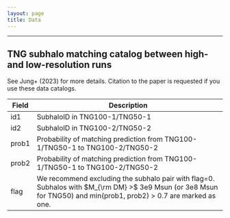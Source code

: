 ```yaml
---
layout: page
title: Data
---
```

----
TNG subhalo matching catalog between high- and low-resolution runs
-------------
See Jung+ (2023) for more details. Citation to the paper is requested if you use these data catalogs.

| Field | Description                                                                                                                                                      |
|-------|------------------------------------------------------------------------------------------------------------------------------------------------------------------|
| id1   | SubhaloID in TNG100-1/TNG50-1                                                                                                                                    |
| id2   | SubhaloID in TNG100-2/TNG50-2                                                                                                                                    |
| prob1 | Probability of matching prediction from TNG100-1/TNG50-1 to TNG100-2/TNG50-2                                                                                     |
| prob2 | Probability of matching prediction from TNG100-1/TNG50-1 to TNG100-2/TNG50-2                                                                                     |
| flag  | We recommend excluding the subhalo pair with flag=0. Subhalos with $M_{\rm DM} >$ 3e9 Msun (or 3e8 Msun for TNG50) and min(prob1, prob2) > 0.7 are marked as one. |


